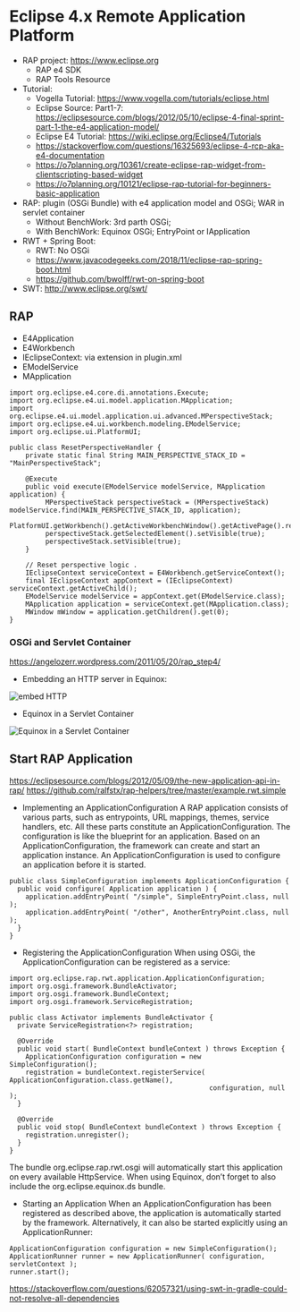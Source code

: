 # Eclipse 4.x Remote Application Platform
- RAP project: https://www.eclipse.org
     - RAP e4 SDK
     - RAP Tools Resource
- Tutorial: 
    - Vogella Tutorial: https://www.vogella.com/tutorials/eclipse.html
    - Eclipse Source: Part1-7: https://eclipsesource.com/blogs/2012/05/10/eclipse-4-final-sprint-part-1-the-e4-application-model/
    - Eclipse E4 Tutorial: https://wiki.eclipse.org/Eclipse4/Tutorials
    - https://stackoverflow.com/questions/16325693/eclipse-4-rcp-aka-e4-documentation
    - https://o7planning.org/10361/create-eclipse-rap-widget-from-clientscripting-based-widget
    - https://o7planning.org/10121/eclipse-rap-tutorial-for-beginners-basic-application
- RAP: plugin (OSGi Bundle) with e4 application model and OSGi; WAR in servlet container 
    - Without BenchWork: 3rd parth OSGi; 
    - With BenchWork: Equinox OSGi;  	EntryPoint or IApplication
- RWT + Spring Boot: 
    - RWT: No OSGi 
    - https://www.javacodegeeks.com/2018/11/eclipse-rap-spring-boot.html
    - https://github.com/bwolff/rwt-on-spring-boot
- SWT: http://www.eclipse.org/swt/

## RAP 
- E4Application
- E4Workbench
- IEclipseContext: via extension in plugin.xml 
- EModelService 
- MApplication 
```
import org.eclipse.e4.core.di.annotations.Execute;
import org.eclipse.e4.ui.model.application.MApplication;
import org.eclipse.e4.ui.model.application.ui.advanced.MPerspectiveStack;
import org.eclipse.e4.ui.workbench.modeling.EModelService;
import org.eclipse.ui.PlatformUI;

public class ResetPerspectiveHandler {
    private static final String MAIN_PERSPECTIVE_STACK_ID = "MainPerspectiveStack";

    @Execute
    public void execute(EModelService modelService, MApplication application) {
         MPerspectiveStack perspectiveStack = (MPerspectiveStack) modelService.find(MAIN_PERSPECTIVE_STACK_ID, application);
         PlatformUI.getWorkbench().getActiveWorkbenchWindow().getActivePage().resetPerspective();
         perspectiveStack.getSelectedElement().setVisible(true);
         perspectiveStack.setVisible(true);
    }
    
    // Reset perspective logic .
    IEclipseContext serviceContext = E4Workbench.getServiceContext();
    final IEclipseContext appContext = (IEclipseContext) serviceContext.getActiveChild();
    EModelService modelService = appContext.get(EModelService.class);
    MApplication application = serviceContext.get(MApplication.class);
    MWindow mWindow = application.getChildren().get(0);
}
```


### OSGi and Servlet Container
https://angelozerr.wordpress.com/2011/05/20/rap_step4/
- Embedding an HTTP server in Equinox:

![embed HTTP](https://angelozerr.files.wordpress.com/2011/05/embeddinghttpserverinequinox.png?w=595)

- Equinox in a Servlet Container

![Equinox in a Servlet Container](https://angelozerr.files.wordpress.com/2011/05/equinoxinservletcontainer.png?w=595)


## Start RAP Application
https://eclipsesource.com/blogs/2012/05/09/the-new-application-api-in-rap/
https://github.com/ralfstx/rap-helpers/tree/master/example.rwt.simple
- Implementing an ApplicationConfiguration
A RAP application consists of various parts, such as entrypoints, URL mappings, themes, service handlers, etc. All these parts constitute an ApplicationConfiguration. The configuration is like the blueprint for an application. Based on an ApplicationConfiguration, the framework can create and start an application instance. An ApplicationConfiguration is used to configure an application before it is started. 
```
public class SimpleConfiguration implements ApplicationConfiguration {
  public void configure( Application application ) {
    application.addEntryPoint( "/simple", SimpleEntryPoint.class, null );
    application.addEntryPoint( "/other", AnotherEntryPoint.class, null );
  }
}
```
- Registering the ApplicationConfiguration
When using OSGi, the ApplicationConfiguration can be registered as a service:
```
import org.eclipse.rap.rwt.application.ApplicationConfiguration;
import org.osgi.framework.BundleActivator;
import org.osgi.framework.BundleContext;
import org.osgi.framework.ServiceRegistration;

public class Activator implements BundleActivator {
  private ServiceRegistration<?> registration;

  @Override
  public void start( BundleContext bundleContext ) throws Exception {
    ApplicationConfiguration configuration = new SimpleConfiguration();
    registration = bundleContext.registerService( ApplicationConfiguration.class.getName(),
                                                  configuration, null );
  }

  @Override
  public void stop( BundleContext bundleContext ) throws Exception {
    registration.unregister();
  }
}
```
The bundle org.eclipse.rap.rwt.osgi will automatically start this application on every available HttpService. When using Equinox, don’t forget to also include the org.eclipse.equinox.ds bundle.

- Starting an Application
When an ApplicationConfiguration has been registered as described above, the application is automatically started by the framework. Alternatively, it can also be started explicitly using an ApplicationRunner:
```
ApplicationConfiguration configuration = new SimpleConfiguration();
ApplicationRunner runner = new ApplicationRunner( configuration, servletContext );
runner.start();
```
https://stackoverflow.com/questions/62057321/using-swt-in-gradle-could-not-resolve-all-dependencies
